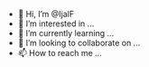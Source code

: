 - 👋 Hi, I’m @IjalF
- 👀 I’m interested in ...
- 🌱 I’m currently learning ...
- 💞️ I’m looking to collaborate on ...
- 📫 How to reach me ...

<!---
IjalF/IjalF is a ✨ special ✨ repository because its `README.md` (this file) appears on your GitHub profile.
You can click the Preview link to take a look at your changes.
--->
